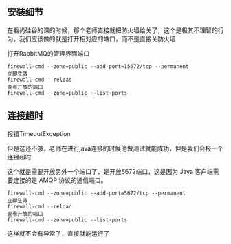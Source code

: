 ## 安装细节
在看尚硅谷的课的时候，那个老师直接就把防火墙给关了，这个是极其不理智的行为，我们应该做的就是打开相对应的端口，而不是直接关防火墙

打开RabbitMQ的管理界面端口
```
firewall-cmd --zone=public --add-port=15672/tcp --permanent
立即生效
firewall-cmd --reload
查看开放的端口
firewall-cmd --zone=public --list-ports
```
## 连接超时

报错TimeoutException

但是这还不够，老师在进行java连接的时候他做测试就能成功，但是我们会报一个连接超时

这个就是需要开放另外一个端口了，是开放5672端口，这是因为 Java 客户端需要连接的是 AMQP 协议的通信端口。
```
firewall-cmd --zone=public --add-port=5672/tcp --permanent
立即生效
firewall-cmd --reload
查看开放的端口
firewall-cmd --zone=public --list-ports
```
这样就不会有异常了，直接就能运行了